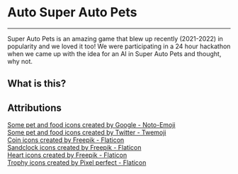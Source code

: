 # Auto Super Auto Pets
<hr>
Super Auto Pets is an amazing game that blew up recently (2021-2022) in popularity and we loved it too! We were participating in a 24 hour hackathon when we came up with the idea for an AI in Super Auto Pets and thought, why not.

## What is this?


## Attributions
<a href="https://github.com/googlefonts/noto-emoji" title="some pet icons google">Some pet and food icons created by Google - Noto-Emoji</a><br>
<a href="https://github.com/twitter/twemoji" title="some pet icons twitter">Some pet and food icons created by Twitter - Twemoji</a><br>
<a href="https://www.flaticon.com/free-icons/coin" title="coin icons">Coin icons created by Freepik - Flaticon</a><br>
<a href="https://www.flaticon.com/free-icons/sandclock" title="sandclock icons">Sandclock icons created by Freepik - Flaticon</a><br>
<a href="https://www.flaticon.com/free-icons/heart" title="heart icons">Heart icons created by Freepik - Flaticon</a><br>
<a href="https://www.flaticon.com/free-icons/trophy" title="trophy icons">Trophy icons created by Pixel perfect - Flaticon</a><br>
